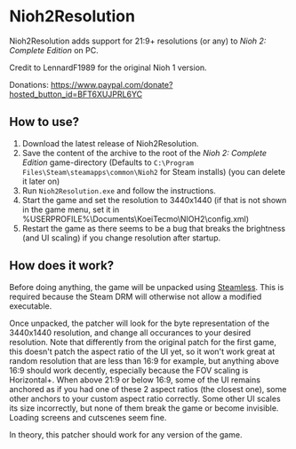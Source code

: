 # Nioh2Resolution

Nioh2Resolution adds support for 21:9+ resolutions (or any) to *Nioh 2: Complete Edition* on PC.

Credit to LennardF1989 for the original Nioh 1 version.

Donations: https://www.paypal.com/donate?hosted_button_id=BFT6XUJPRL6YC

## How to use?

1) Download the latest release of Nioh2Resolution.
2) Save the content of the archive to the root of the *Nioh 2: Complete Edition* game-directory (Defaults to `C:\Program Files\Steam\steamapps\common\Nioh2` for Steam installs) (you can delete it later on)
3) Run `Nioh2Resolution.exe` and follow the instructions.
4) Start the game and set the resolution to 3440x1440 (if that is not shown in the game menu, set it in %USERPROFILE%\Documents\KoeiTecmo\NIOH2\config.xml)
5) Restart the game as there seems to be a bug that breaks the brightness (and UI scaling) if you change resolution after startup.

## How does it work?

Before doing anything, the game will be unpacked using [Steamless](https://github.com/atom0s/Steamless). This is required because the Steam DRM will otherwise not allow a modified executable.

Once unpacked, the patcher will look for the byte representation of the 3440x1440 resolution, and change all occurances to your desired resolution.
Note that differently from the original patch for the first game, this doesn't patch the aspect ratio of the UI yet, so it won't work great at random resolution that are less than 16:9 for example, but anything above 16:9 should work decently, especially because the FOV scaling is Horizontal+.
When above 21:9 or below 16:9, some of the UI remains anchored as if you had one of these 2 aspect ratios (the closest one), some other anchors to your custom aspect ratio correctly. Some other UI scales its size incorrectly, but none of them break the game or become invisible. Loading screens and cutscenes seem fine.

In theory, this patcher should work for any version of the game.
